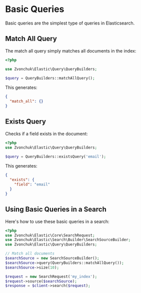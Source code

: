 # Basic Queries

Basic queries are the simplest type of queries in Elasticsearch. 

## Match All Query

The match all query simply matches all documents in the index:

```php
<?php

use Zvonchuk\Elastic\Query\QueryBuilders;

$query = QueryBuilders::matchAllQuery();
```

This generates:

```json
{
  "match_all": {}
}
```

## Exists Query

Checks if a field exists in the document:

```php
<?php
use Zvonchuk\Elastic\Query\QueryBuilders;

$query = QueryBuilders::existsQuery('email');
```

This generates:

```json
{
  "exists": {
    "field": "email"
  }
}
```

## Using Basic Queries in a Search

Here's how to use these basic queries in a search:

```php
<?php
use Zvonchuk\Elastic\Core\SearchRequest;
use Zvonchuk\Elastic\Search\Builder\SearchSourceBuilder;
use Zvonchuk\Elastic\Query\QueryBuilders;

// Match all documents
$searchSource = new SearchSourceBuilder();
$searchSource->query(QueryBuilders::matchAllQuery());
$searchSource->size(10);

$request = new SearchRequest('my_index');
$request->source($searchSource);
$response = $client->search($request);
```
